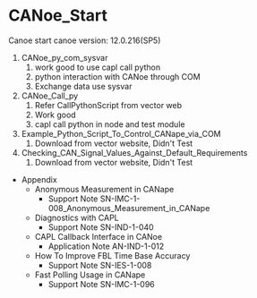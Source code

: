 # CANoe_Start
Canoe start
canoe version: 12.0.216(SP5)
1. CANoe_py_com_sysvar 
   1. work good to use capl call python
   2. python interaction with CANoe through COM
   3. Exchange data use sysvar
2. CANoe_Call_py
   1. Refer CallPythonScript from vector web
   2. Work good
   3. capl call python in node and test module
3. Example_Python_Script_To_Control_CANape_via_COM
   1. Download from vector website, Didn't Test
4. Checking_CAN_Signal_Values_Against_Default_Requirements
   1. Download from vector website, Didn't Test
* Appendix
   * Anonymous Measurement in CANape
      - Support Note SN-IMC-1-008_Anonymous_Measurement_in_CANape 
   * Diagnostics with CAPL
     - Support Note SN-IND-1-040
   * CAPL Callback Interface in CANoe
     - Application Note AN-IND-1-012
   * How To Improve FBL Time Base Accuracy
     - Support Note SN-IES-1-008
   * Fast Polling Usage in CANape
     - Support Note SN-IMC-1-096